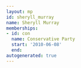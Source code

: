 ```yaml
---
layout: mp
id: sheryll_murray
name: Sheryll Murray
memberships:
- id: con
  name: Conservative Party
  start: '2010-06-08'
  end: 
autogenerated: true
---
```

